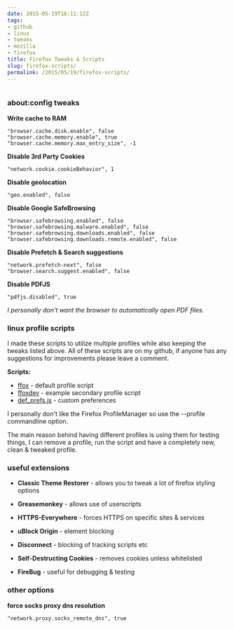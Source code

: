 ```yaml
---
date: 2015-05-19T16:11:12Z
tags:
- github
- linux
- tweaks
- mozilla
- firefox
title: Firefox Tweaks & Scripts
slug: firefox-scripts/
permalink: /2015/05/19/firefox-scripts/
---
```


<p class="text-center"><img src="/media/images/2015/05/firefox_wordmark-logo.png" alt=""></p>


### about:config tweaks

**Write cache to RAM**

    "browser.cache.disk.enable", false
    "browser.cache.memory.enable", true
    "browser.cache.memory.max_entry_size", -1

**Disable 3rd Party Cookies**

    "network.cookie.cookieBehavior", 1

**Disable geolocation**

	"geo.enabled", false

**Disable Google SafeBrowsing**

	"browser.safebrowsing.enabled", false
	"browser.safebrowsing.malware.enabled", false
	"browser.safebrowsing.downloads.enabled", false
	"browser.safebrowsing.downloads.remote.enabled", false

**Disable Prefetch & Search suggestions**

	"network.prefetch-next", false
	"browser.search.suggest.enabled", false

**Disable PDFJS**

    "pdfjs.disabled", true
*I personally don't want the browser to automatically open PDF files.*

### linux profile scripts

I made these scripts to utilize multiple profiles while also keeping the tweaks listed above.
All of these scripts are on my github, if anyone has any suggestions for improvements please leave a comment.

**<i class="fa fa-github-alt"></i> Scripts:**

* <a href="https://github.com/equk/linux/blob/master/bin/ffox" target="_blank">ffox</a> - default profile script
* <a href="https://github.com/equk/linux/blob/master/bin/ffoxdev" target="_blank">ffoxdev</a> - example secondary profile script
* <a href="https://github.com/equk/linux/blob/master/bin/ffox_data/def_prefs.js" target="_blank">def_prefs.js</a> - custom preferences

I personally don't like the Firefox ProfileManager so use the --profile commandline option.

The main reason behind having different profiles is using them for testing things, I can remove a profile, run the script and have a completely new, clean & tweaked profile.

### useful extensions

* **Classic Theme Restorer** - allows you to tweak a lot of firefox styling options
* **Greasemonkey** - allows use of userscripts
* **HTTPS-Everywhere** - forces HTTPS on specific sites & services
* **uBlock Origin** - element blocking
* **Disconnect** - blocking of tracking scripts etc
* **Self-Destructing Cookies** - removes cookies unless whitelisted

* **FireBug** - useful for debugging & testing

### other options

**force socks proxy dns resolution**

    "network.proxy.socks_remote_dns", true